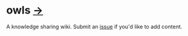 owls [&rarr;](https://github.com/nach-einstein/owls/wiki)
====

A knowledge sharing wiki. Submit an
[issue](https://github.com/nach-einstein/owls/issues) if you'd like to add
content.

